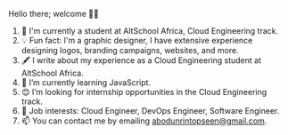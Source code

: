 Hello there; welcome 👋🏾
1. 👷 I'm currently a student at AltSchool Africa, Cloud Engineering track.
2. 💡 Fun fact: I'm a graphic designer, I have extensive experience designing logos, branding campaigns, websites, and more.
3. 🖋️ I write about my experience as a Cloud Engineering student at AltSchool Africa.
4. 🌱 I’m currently learning JavaScript.
5. 😊 I’m looking for internship opportunities in the Cloud Engineering track.
6. 💼 Job interests: Cloud Engineer, DevOps Engineer, Software Engineer.
7. 📫 You can contact me by emailing abodunrintopseen@gmail.com.

<!---
Topseen-a/Topseen-a is a ✨ special ✨ repository because its `README.md` (this file) appears on your GitHub profile.
You can click the Preview link to take a look at your changes.
--->
